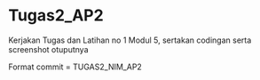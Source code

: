 # Tugas2_AP2
Kerjakan Tugas dan Latihan no 1 Modul 5, sertakan codingan serta screenshot otuputnya

Format commit = TUGAS2_NIM_AP2
